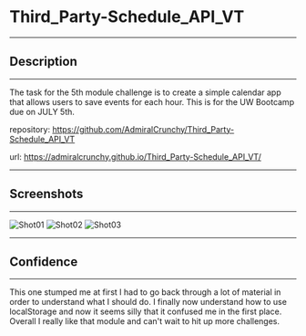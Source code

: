 # Third_Party-Schedule_API_VT

---

## Description

---

The task for the 5th module challenge is to create a simple calendar app that allows users to save events for each hour. This is for the UW Bootcamp due on JULY 5th.

repository: https://github.com/AdmiralCrunchy/Third_Party-Schedule_API_VT

url: https://admiralcrunchy.github.io/Third_Party-Schedule_API_VT/

---

## Screenshots

---


![Shot01](https://user-images.githubusercontent.com/31176226/177230228-e48d1b71-233b-4da8-9410-d30ad3557035.png)
![Shot02](https://user-images.githubusercontent.com/31176226/177230229-675d6be2-00c6-4bc5-b7fc-46c2c9d232d8.png)
![Shot03](https://user-images.githubusercontent.com/31176226/177230230-3ba5e349-8867-409b-b60e-7c784966311a.png)



---

## Confidence

---

This one stumped me at first I had to go back through a lot of material in order to understand what I should do. I finally now understand how to use localStorage and now it seems silly that it confused me in the first place. Overall I really like that module and can't wait to hit up more challenges.
